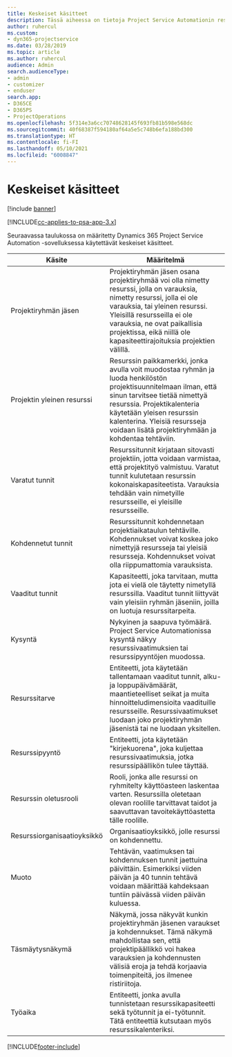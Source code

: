```yaml
---
title: Keskeiset käsitteet
description: Tässä aiheessa on tietoja Project Service Automationin resurssien hallinnan keskeisistä käsitteistä.
author: ruhercul
ms.custom:
- dyn365-projectservice
ms.date: 03/28/2019
ms.topic: article
ms.author: ruhercul
audience: Admin
search.audienceType:
- admin
- customizer
- enduser
search.app:
- D365CE
- D365PS
- ProjectOperations
ms.openlocfilehash: 5f314e3a6cc70748628145f693fb81b598e568dc
ms.sourcegitcommit: 40f68387f594180af64a5e5c748b6efa188bd300
ms.translationtype: HT
ms.contentlocale: fi-FI
ms.lasthandoff: 05/10/2021
ms.locfileid: "6008847"
---
```

# <a name="key-concepts"></a>Keskeiset käsitteet

[!include [banner](../includes/psa-now-project-operations.md)]

[!INCLUDE[cc-applies-to-psa-app-3.x](../includes/cc-applies-to-psa-app-3x.md)]

Seuraavassa taulukossa on määritetty Dynamics 365 Project Service Automation -sovelluksessa käytettävät keskeiset käsitteet.

| Käsite                    | Määritelmä |
|----------------------------|------------|
| Projektiryhmän jäsen        | Projektiryhmän jäsen osana projektiryhmää voi olla nimetty resurssi, jolla on varauksia, nimetty resurssi, jolla ei ole varauksia, tai yleinen resurssi. Yleisillä resursseilla ei ole varauksia, ne ovat paikallisia projektissa, eikä niillä ole kapasiteettirajoituksia projektien välillä. |
| Projektin yleinen resurssi   | Resurssin paikkamerkki, jonka avulla voit muodostaa ryhmän ja luoda henkilöstön projektisuunnitelmaan ilman, että sinun tarvitsee tietää nimettyä resurssia. Projektikalenteria käytetään yleisen resurssin kalenterina. Yleisiä resursseja voidaan lisätä projektiryhmään ja kohdentaa tehtäviin. |
| Varatut tunnit               | Resurssitunnit kirjataan sitovasti projektiin, jotta voidaan varmistaa, että projektityö valmistuu. Varatut tunnit kulutetaan resurssin kokonaiskapasiteetista. Varauksia tehdään vain nimetyille resursseille, ei yleisille resursseille. |
| Kohdennetut tunnit             | Resurssitunnit kohdennetaan projektiaikataulun tehtäville. Kohdennukset voivat koskea joko nimettyjä resursseja tai yleisiä resursseja. Kohdennukset voivat olla riippumattomia varauksista. |
| Vaaditut tunnit             | Kapasiteetti, joka tarvitaan, mutta jota ei vielä ole täytetty nimetyllä resurssilla. Vaaditut tunnit liittyvät vain yleisiin ryhmän jäseniin, joilla on luotuja resurssitarpeita. |
| Kysyntä                     | Nykyinen ja saapuva työmäärä. Project Service Automationissa kysyntä näkyy resurssivaatimuksien tai resurssipyyntöjen muodossa. |
| Resurssitarve       | Entiteetti, jota käytetään tallentamaan vaaditut tunnit, alku- ja loppupäivämäärät, maantieteelliset seikat ja muita hinnoitteludimensioita vaadituille resursseille. Resurssivaatimukset luodaan joko projektiryhmän jäsenistä tai ne luodaan yksitellen. |
| Resurssipyyntö           | Entiteetti, jota käytetään "kirjekuorena", joka kuljettaa resurssivaatimuksia, jotka resurssipäällikön tulee täyttää. |
| Resurssin oletusrooli      | Rooli, jonka alle resurssi on ryhmitelty käyttöasteen laskentaa varten. Resurssilla oletetaan olevan roolille tarvittavat taidot ja saavuttavan tavoitekäyttöastetta tälle roolille. |
| Resurssiorganisaatioyksikkö | Organisaatioyksikkö, jolle resurssi on kohdennettu. |
| Muoto                    | Tehtävän, vaatimuksen tai kohdennuksen tunnit jaettuina päivittäin. Esimerkiksi viiden päivän ja 40 tunnin tehtävä voidaan määrittää kahdeksaan tuntiin päivässä viiden päivän kuluessa. |
| Täsmäytysnäkymä        | Näkymä, jossa näkyvät kunkin projektiryhmän jäsenen varaukset ja kohdennukset. Tämä näkymä mahdollistaa sen, että projektipäällikkö voi hakea varauksien ja kohdennusten välisiä eroja ja tehdä korjaavia toimenpiteitä, jos ilmenee ristiriitoja. |
| Työaika                 | Entiteetti, jonka avulla tunnistetaan resurssikapasiteetti sekä työtunnit ja ei-työtunnit. Tätä entiteettiä kutsutaan myös resurssikalenteriksi. |


[!INCLUDE[footer-include](../includes/footer-banner.md)]